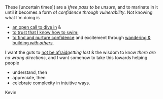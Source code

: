 These [uncertain times]( are a )*free pass to be unsure*, and to marinate in it until it becomes a form of *confidence through vulnerability*. Not knowing what I'm doing is 
* [an open call to dive in]() &
* [to trust that I know how to swim;]()
* [to find and nurture confidence]() and excitement through [wandering & building *with others*]().

I want the guts to [not be afraid]( of )*getting lost* & the wisdom to know *there are no wrong directions*, and I want somehow to take this towards helping people 
* understand, then
* appreciate, then
* celebrate
complexity in intuitive ways.

Kevin
